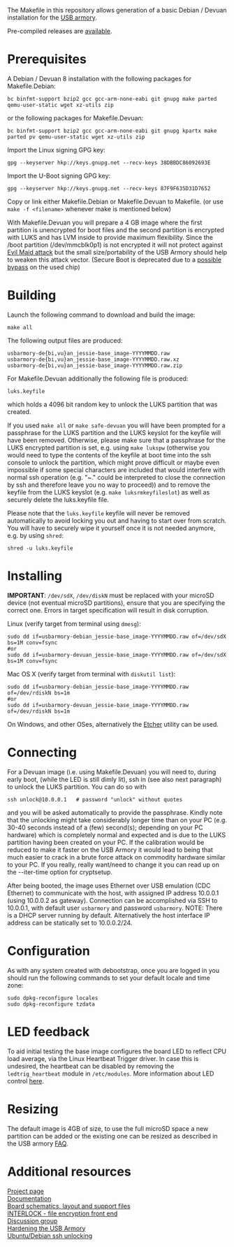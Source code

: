 The Makefile in this repository allows generation of a basic Debian / Devuan
installation for the [USB armory](https://github.com/inversepath/usbarmory).

Pre-compiled releases are [available](https://github.com/inversepath/usbarmory-debian-base_image/releases).

# Prerequisites

A Debian / Devuan 8 installation with the following packages for Makefile.Debian:

```
bc binfmt-support bzip2 gcc gcc-arm-none-eabi git gnupg make parted qemu-user-static wget xz-utils zip
```

or the following packages for Makefile.Devuan:
```
bc binfmt-support bzip2 gcc gcc-arm-none-eabi git gnupg kpartx make parted pv qemu-user-static wget xz-utils zip
```

Import the Linux signing GPG key:
```
gpg --keyserver hkp://keys.gnupg.net --recv-keys 38DBBDC86092693E
```

Import the U-Boot signing GPG key:
```
gpg --keyserver hkp://keys.gnupg.net --recv-keys 87F9F635D31D7652
```
Copy or link either Makefile.Debian or Makefile.Devuan to Makefile.
(or use `make -f <filename>` whenever make is mentioned below)

With Makefile.Devuan you will prepare a 4 GB image where the first partition
is unencrypted for boot files and the second partition is encrypted with LUKS
and has LVM inside to provide maximum flexibility.  Since the /boot partition
(/dev/mmcblk0p1) is not encrypted it will not protect against [Evil Maid
attack](https://en.wikipedia.org/wiki/Rootkit#bootkit) but the small
size/portability of the USB Armory should help to weaken this attack vector.
(Secure Boot is deprecated due to
a [possible bypass](https://github.com/inversepath/usbarmory/blob/master/software/secure_boot/Security_Advisory-Ref_QBVR2017-0001.txt)
on the used chip)

# Building

Launch the following command to download and build the image:

```
make all
```

The following output files are produced:
```
usbarmory-de{bi,vu}an_jessie-base_image-YYYYMMDD.raw
usbarmory-de{bi,vu}an_jessie-base_image-YYYYMMDD.raw.xz
usbarmory-de{bi,vu}an_jessie-base_image-YYYYMMDD.raw.zip
```

For Makefile.Devuan additionally the following file is produced:
```
luks.keyfile
```
which holds a 4096 bit random key to unlock the LUKS partition that
was created.

If you used `make all` or `make safe-devuan` you will have been
prompted for a passphrase for the LUKS partition and the LUKS keyslot
for the keyfile will have been removed.
Otherwise, please make sure that a passphrase for the LUKS encrypted
partition is set, e.g. using `make lukspw` (otherwise you would need to
type the contents of the keyfile at boot time into the ssh console
to unlock the partition, which might prove difficult or maybe
even impossible if some special characters are included that would interfere
with normal ssh operation (e.g. "<newline>~." could be interpreted to close
the connection by ssh and therefore leave you no way to proceed)) and to
remove the keyfile from the LUKS keyslot (e.g. `make luksrmkeyfileslot`)
as well as securely delete the luks.keyfile file.

Please note that the `luks.keyfile` keyfile will never be removed
automatically to avoid locking you out and having to start over from
scratch. You will have to securely wipe it yourself once it is not needed 
anymore, e.g. by using `shred`:
```
shred -u luks.keyfile
```


# Installing

**IMPORTANT**: `/dev/sdX`, `/dev/diskN` must be replaced with your microSD
device (not eventual microSD partitions), ensure that you are specifying the
correct one. Errors in target specification will result in disk corruption.

Linux (verify target from terminal using `dmesg`):
```
sudo dd if=usbarmory-debian_jessie-base_image-YYYYMMDD.raw of=/dev/sdX bs=1M conv=fsync
#or
sudo dd if=usbarmory-devuan_jessie-base_image-YYYYMMDD.raw of=/dev/sdX bs=1M conv=fsync
```

Mac OS X (verify target from terminal with `diskutil list`):
```
sudo dd if=usbarmory-debian_jessie-base_image-YYYYMMDD.raw of=/dev/rdiskN bs=1m
#or
sudo dd if=usbarmory-devuan_jessie-base_image-YYYYMMDD.raw of=/dev/rdiskN bs=1m
```

On Windows, and other OSes, alternatively the [Etcher](https://etcher.io)
utility can be used.

# Connecting

For a Devuan image (i.e. using Makefile.Devuan) you will need to, during early boot,
(while the LED is still dimly lit), ssh in (see also next paragraph) to
unlock the LUKS partition. You can do so with
```
ssh unlock@10.0.0.1   # password "unlock" without quotes
```
and you will be asked automatically to provide the passphrase.
Kindly note that the unlocking might take considerably longer time than on your PC
(e.g. 30-40 seconds instead of a (few) second(s); depending on your PC hardware)
which is completely normal and expected and is due to the LUKS partition having
been created on your PC.
If the calibration would be reduced to make it faster on the USB Armory it would
lead to being that much easier to crack in a brute force attack on commodity
hardware similar to your PC. If you really, really want/need to change it
you can read up on the --iter-time option for cryptsetup.

After being booted, the image uses Ethernet over USB emulation (CDC Ethernet)
to communicate with the host, with assigned IP address 10.0.0.1 (using 10.0.0.2
as gateway). Connection can be accomplished via SSH to 10.0.0.1, with default
user `usbarmory` and password `usbarmory`. NOTE: There is a DHCP server running
by default. Alternatively the host interface IP address can be statically set
to 10.0.0.2/24.

# Configuration

As with any system created with debootstrap, once you are logged in you should
run the following commands to set your default locale and time zone:
```
sudo dpkg-reconfigure locales
sudo dpkg-reconfigure tzdata
```

# LED feedback

To aid initial testing the base image configures the board LED to reflect CPU
load average, via the Linux Heartbeat Trigger driver. In case this is
undesired, the heartbeat can be disabled by removing the `ledtrig_heartbeat`
module in `/etc/modules`. More information about LED control
[here](https://github.com/inversepath/usbarmory/wiki/GPIOs#led-control).

# Resizing

The default image is 4GB of size, to use the full microSD space a new partition
can be added or the existing one can be resized as described in the USB armory
[FAQ](https://github.com/inversepath/usbarmory/wiki/Frequently-Asked-Questions-(FAQ)).

# Additional resources

[Project page](https://inversepath.com/usbarmory)  
[Documentation](https://github.com/inversepath/usbarmory/wiki)  
[Board schematics, layout and support files](https://github.com/inversepath/usbarmory)  
[INTERLOCK - file encryption front end](https://github.com/inversepath/interlock)  
[Discussion group](https://groups.google.com/d/forum/usbarmory)  
[Hardening the USB Armory](https://gist.github.com/yann2192/f989143c86567237460e)  
[Ubuntu/Debian ssh unlocking](http://hacksr.blogspot.co.at/2012/05/ssh-unlock-with-fully-encrypted-ubuntu.html)  
